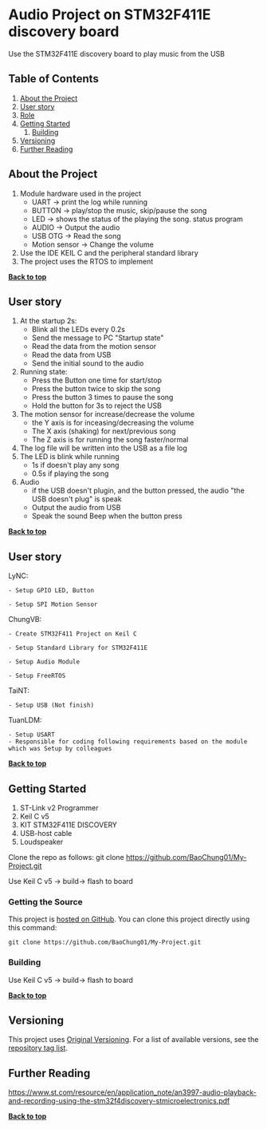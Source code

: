 # Audio Project on STM32F411E discovery board

Use the STM32F411E discovery board to play music from the USB

## Table of Contents

1. [About the Project](#about-the-project)
1. [User story](#User-story)
1. [Role](#Role)
1. [Getting Started](#getting-started)
    1. [Building](#building)
1. [Versioning](#versioning)
1. [Further Reading](#further-reading)

## About the Project

1. Module hardware used in the project				
	- UART			-> print the log while running			
	- BUTTON		-> play/stop the music, skip/pause the song			
	- LED			-> shows the status of the playing the song. status program			
	- AUDIO			-> Output the audio			
	- USB OTG		-> Read the song			
	- Motion sensor	-> Change the volume			
2. Use the IDE KEIL C and the peripheral standard library				
3. The project uses the RTOS to implement

**[Back to top](#table-of-contents)**

## User story
1. At the startup 2s:				
	- Blink all the LEDs every 0.2s				
	- Send the message to PC "Startup state"				
	- Read the data from the motion sensor				
	- Read the data from USB				
	- Send the initial sound to the audio				
2. Running state:				
	- Press the Button one time for start/stop				
	- Press the button twice to skip the song				
	- Press the button 3 times to pause the song				
	- Hold the button for 3s to reject the USB				
3. The motion sensor for increase/decrease the volume				
	- the Y axis is for inceasing/decreasing the volume				
	- The X axis (shaking) for next/previous song				
	- The Z axis is for running the song faster/normal				
4. The log file will be written into the USB as a file log				
5. The LED is blink while running				
	- 1s if doesn't play any song				
	- 0.5s if playing the song				
6. Audio				
	- if the USB doesn't plugin, and the button pressed, the audio "the USB doesn't plug" is speak				
	- Output the audio from USB				
	- Speak the sound Beep when the button press

**[Back to top](#table-of-contents)**

## User story

LyNC: 

	- Setup GPIO LED, Button

	- Setup SPI Motion Sensor

ChungVB:

	- Create STM32F411 Project on Keil C

	- Setup Standard Library for STM32F411E

	- Setup Audio Module

	- Setup FreeRTOS

TaiNT:

	- Setup USB (Not finish)

TuanLDM:

	- Setup USART
	- Responsible for coding following requirements based on the module which was Setup by colleagues

**[Back to top](#table-of-contents)**

## Getting Started

1. ST-Link v2 Programmer
2. Keil C v5
3. KIT STM32F411E DISCOVERY
4. USB-host cable
5. Loudspeaker

Clone the repo as follows:
git clone https://github.com/BaoChung01/My-Project.git

Use Keil C v5 -> build-> flash to board

### Getting the Source


This project is [hosted on GitHub](https://github.com/BaoChung01/My-Project.git). You can clone this project directly using this command:
```
git clone https://github.com/BaoChung01/My-Project.git
```

### Building

Use Keil C v5 -> build-> flash to board

**[Back to top](#table-of-contents)**


## Versioning

This project uses [Original Versioning](https://vedder.se/2012/12/stm32f4-discovery-usb-host-and-mp3-player/). For a list of available versions, see the [repository tag list](https://github.com/vanbwodonk/STM32F4_USB_MP3).


## Further Reading

https://www.st.com/resource/en/application_note/an3997-audio-playback-and-recording-using-the-stm32f4discovery-stmicroelectronics.pdf

**[Back to top](#table-of-contents)**





